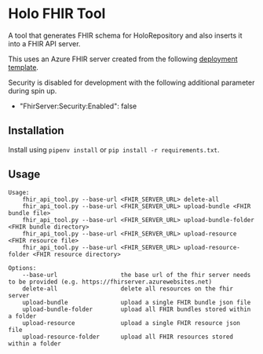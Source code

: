 # Holo FHIR Tool

A tool that generates FHIR schema for HoloRepository and also inserts it into a FHIR API server.

This uses an Azure FHIR server created from the following [deployment template](https://portal.azure.com/#create/Microsoft.Template/uri/https%3A%2F%2Fraw.githubusercontent.com%2FMicrosoft%2Ffhir-server%2Fmaster%2Fsamples%2Ftemplates%2Fdefault-azuredeploy-sql.json).

Security is disabled for development with the following additional parameter during spin up.

- "FhirServer:Security:Enabled": false

## Installation

Install using `pipenv install` or `pip install -r requirements.txt`.

## Usage

```
Usage:
    fhir_api_tool.py --base-url <FHIR_SERVER_URL> delete-all
    fhir_api_tool.py --base-url <FHIR_SERVER_URL> upload-bundle <FHIR bundle file>
    fhir_api_tool.py --base-url <FHIR_SERVER_URL> upload-bundle-folder <FHIR bundle directory>
    fhir_api_tool.py --base-url <FHIR_SERVER_URL> upload-resource <FHIR resource file>
    fhir_api_tool.py --base-url <FHIR_SERVER_URL> upload-resource-folder <FHIR resource directory>

Options:
    --base-url                  the base url of the fhir server needs to be provided (e.g. https://fhirserver.azurewebsites.net)
    delete-all                  delete all resources on the fhir server
    upload-bundle               upload a single FHIR bundle json file
    upload-bundle-folder        upload all FHIR bundles stored within a folder
    upload-resource             upload a single FHIR resource json file
    upload-resource-folder      upload all FHIR resources stored within a folder
```
